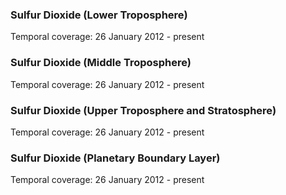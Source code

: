 ### Sulfur Dioxide (Lower Troposphere)
Temporal coverage: 26 January 2012 - present

### Sulfur Dioxide (Middle Troposphere)
Temporal coverage: 26 January 2012 - present

### Sulfur Dioxide (Upper Troposphere and Stratosphere)
Temporal coverage: 26 January 2012 - present

### Sulfur Dioxide (Planetary Boundary Layer)
Temporal coverage: 26 January 2012 - present
